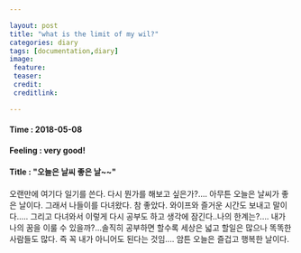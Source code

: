 ```yaml
---

layout: post
title: "what is the limit of my wil?"
categories: diary
tags: [documentation,diary]
image:
 feature:
 teaser:
 credit:
 creditlink:

---
```


#### Time : 2018-05-08
#### Feeling : very good!
#### Title : "오늘은 날씨 좋은 날~~"

오랜만에 여기다 일기를 쓴다. 다시 뭔가를 해보고 싶은가?....
아무튼 오늘은 날씨가 좋은 날이다. 그래서 나들이를 다녀왔다.
참 좋았다. 와이프와 즐거운 시간도 보내고 말이다.....
그리고 다녀와서 이렇게 다시 공부도 하고 생각에 잠긴다..나의 한계는?....
내가 나의 꿈을 이룰 수 있을까?...솔직히 공부하면 할수록 세상은 넓고 할일은 많으나 똑똑한 사람들도 많다.
즉 꼭 내가 아니어도 된다는 것임....
암튼 오늘은 즐겁고 행복한 날이다.
